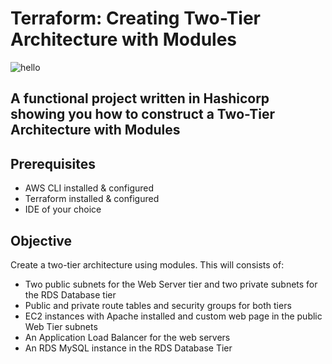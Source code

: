  # Terraform: Creating Two-Tier Architecture with Modules
![hello](https://user-images.githubusercontent.com/109822667/229915517-37c54427-d682-4822-9203-bda01ecb00fa.jpg)
 
## A functional project written in Hashicorp showing you how to construct a Two-Tier Architecture with Modules

## Prerequisites
* AWS CLI installed & configured
* Terraform installed & configured
* IDE of your choice

## Objective
Create a two-tier architecture using modules. This will consists of:
* Two public subnets for the Web Server tier and two private subnets for the RDS Database tier
* Public and private route tables and security groups for both tiers
* EC2 instances with Apache installed and custom web page in the public Web Tier subnets
* An Application Load Balancer for the web servers
* An RDS MySQL instance in the RDS Database Tier
